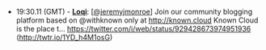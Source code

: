 * <a id="19:30.11">19:30.11 (GMT)</a> - __[Loqi](https://github.com/Loqi)__: [<a href="https://twitter.com/jeremyjmonroe">@jeremyjmonroe</a>] Join our community blogging platform based on @withknown only at http://known.cloud Known Cloud is the place t… https://twitter.com/i/web/status/929428673974951936 (http://twtr.io/1YD_h4M1osG)
